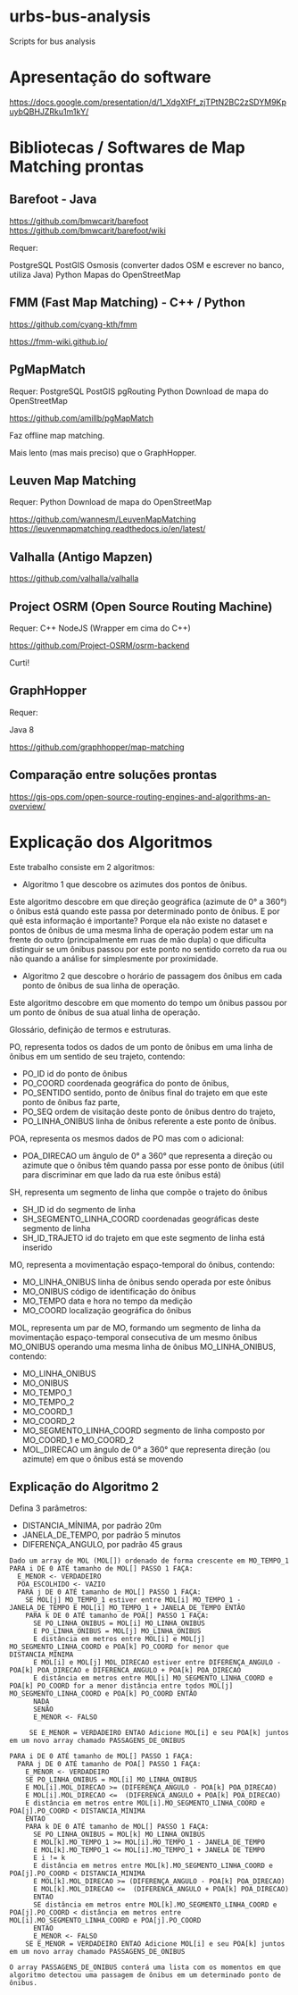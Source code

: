 # urbs-bus-analysis
Scripts for bus analysis

# Apresentação do software

https://docs.google.com/presentation/d/1_XdgXtFf_zjTPtN2BC2zSDYM9KpuybQBHJZRku1m1kY/

# Bibliotecas / Softwares de Map Matching prontas

## Barefoot - Java

https://github.com/bmwcarit/barefoot
https://github.com/bmwcarit/barefoot/wiki

Requer:

PostgreSQL
PostGIS
Osmosis (converter dados OSM e escrever no banco, utiliza Java)
Python
Mapas do OpenStreetMap

## FMM (Fast Map Matching) - C++ / Python

https://github.com/cyang-kth/fmm

https://fmm-wiki.github.io/

## PgMapMatch ##
Requer:
PostgreSQL
PostGIS
pgRouting
Python
Download de mapa do OpenStreetMap

https://github.com/amillb/pgMapMatch

Faz offline map matching.

Mais lento (mas mais preciso) que o GraphHopper.

## Leuven Map Matching ##
Requer:
Python
Download de mapa do OpenStreetMap

https://github.com/wannesm/LeuvenMapMatching
https://leuvenmapmatching.readthedocs.io/en/latest/

## Valhalla (Antigo Mapzen) ##

https://github.com/valhalla/valhalla

## Project OSRM (Open Source Routing Machine) ##

Requer:
C++
NodeJS (Wrapper em cima do C++)

https://github.com/Project-OSRM/osrm-backend

Curti!

## GraphHopper ##
Requer:

Java 8

https://github.com/graphhopper/map-matching



## Comparação entre soluções prontas

https://gis-ops.com/open-source-routing-engines-and-algorithms-an-overview/

# Explicação dos Algoritmos

Este trabalho consiste em 2 algoritmos:

- Algoritmo 1 que descobre os azimutes dos pontos de ônibus.

Este algoritmo descobre em que direção geográfica (azimute de 0° a 360°) o ônibus está quando este passa por determinado ponto de ônibus. E por quê esta informação é importante? Porque ela não existe no dataset e pontos de ônibus de uma mesma linha de operação podem estar um na frente do outro (principalmente em ruas de mão dupla) o que dificulta distinguir se um ônibus passou por este ponto no sentido correto da rua ou não quando a análise for simplesmente por proximidade. 

- Algoritmo 2 que descobre o horário de passagem dos ônibus em cada ponto de ônibus de sua linha de operação.

Este algoritmo descobre em que momento do tempo um ônibus passou por um ponto de ônibus de sua atual linha de operação.

Glossário, definição de termos e estruturas.

PO, representa todos os dados de um ponto de ônibus em uma linha de ônibus em um sentido de seu trajeto, contendo: 

- PO_ID id do ponto de ônibus 
- PO_COORD coordenada geográfica do ponto de ônibus, 
- PO_SENTIDO sentido, ponto de ônibus final do trajeto em que este ponto de ônibus faz parte, 
- PO_SEQ ordem de visitação deste ponto de ônibus dentro do trajeto, 
- PO_LINHA_ONIBUS linha de ônibus referente a este ponto de ônibus. 

POA, representa os mesmos dados de PO mas com o adicional:

- POA_DIRECAO um ângulo de 0° a 360° que representa a direção ou azimute que o ônibus têm quando passa por esse ponto de ônibus (útil para discriminar em que lado da rua este ônibus está)

SH, representa um segmento de linha que compõe o trajeto do ônibus

- SH_ID id do segmento de linha
- SH_SEGMENTO_LINHA_COORD coordenadas geográficas deste segmento de linha
- SH_ID_TRAJETO id do trajeto em que este segmento de linha está inserido

MO, representa a movimentação espaço-temporal do ônibus, contendo:

- MO_LINHA_ONIBUS linha de ônibus sendo operada por este ônibus 
- MO_ONIBUS código de identificação do ônibus
- MO_TEMPO data e hora no tempo da medição
- MO_COORD localização geográfica do ônibus

MOL, representa um par de MO, formando um segmento de linha da movimentação espaço-temporal consecutiva de um mesmo ônibus MO_ONIBUS operando uma mesma linha de ônibus MO_LINHA_ONIBUS, contendo:

- MO_LINHA_ONIBUS
- MO_ONIBUS
- MO_TEMPO_1
- MO_TEMPO_2
- MO_COORD_1
- MO_COORD_2
- MO_SEGMENTO_LINHA_COORD segmento de linha composto por MO_COORD_1 e MO_COORD_2
- MOL_DIRECAO um ângulo de 0° a 360° que representa direção (ou azimute) em que o ônibus está se movendo

## Explicação do Algoritmo 2

Defina 3 parâmetros:

- DISTANCIA_MÍNIMA, por padrão 20m
- JANELA_DE_TEMPO, por padrão 5 minutos
- DIFERENÇA_ANGULO, por padrão 45 graus

```
Dado um array de MOL (MOL[]) ordenado de forma crescente em MO_TEMPO_1
PARA i DE 0 ATÉ tamanho de MOL[] PASSO 1 FAÇA:
  E_MENOR <- VERDADEIRO
  POA_ESCOLHIDO <- VAZIO
  PARA j DE 0 ATÉ tamanho de MOL[] PASSO 1 FAÇA:
    SE MOL[j] MO_TEMPO_1 estiver entre MOL[i] MO_TEMPO_1 - JANELA_DE_TEMPO E MOL[i] MO_TEMPO_1 + JANELA_DE_TEMPO ENTÃO
    PARA k DE 0 ATÉ tamanho de POA[] PASSO 1 FAÇA: 
      SE PO_LINHA_ONIBUS = MOL[i] MO_LINHA_ONIBUS
      E PO_LINHA_ONIBUS = MOL[j] MO_LINHA_ONIBUS 
      E distância em metros entre MOL[i] e MOL[j] MO_SEGMENTO_LINHA_COORD e POA[k] PO_COORD for menor que DISTANCIA_MÍNIMA 
      E MOL[i] e MOL[j] MOL_DIRECAO estiver entre DIFERENÇA_ANGULO - POA[k] POA_DIRECAO e DIFERENCA_ANGULO + POA[k] POA_DIRECAO
      E distância em metros entre MOL[i] MO_SEGMENTO_LINHA_COORD e POA[k] PO_COORD for a menor distância entre todos MOL[j] MO_SEGMENTO_LINHA_COORD e POA[k] PO_COORD ENTÃO
      NADA
      SENÃO
      E_MENOR <- FALSO
      
     SE E_MENOR = VERDADEIRO ENTAO Adicione MOL[i] e seu POA[k] juntos em um novo array chamado PASSAGENS_DE_ONIBUS
     
PARA i DE 0 ATÉ tamanho de MOL[] PASSO 1 FAÇA:
  PARA j DE 0 ATÉ tamanho de POA[] PASSO 1 FAÇA:
    E_MENOR <- VERDADEIRO
    SE PO_LINHA_ONIBUS = MOL[i] MO_LINHA_ONIBUS
    E MOL[i].MOL_DIRECAO >= (DIFERENÇA_ANGULO - POA[k] POA_DIRECAO) 
    E MOL[i].MOL_DIRECAO <=  (DIFERENCA_ANGULO + POA[k] POA_DIRECAO)
    E distância em metros entre MOL[i].MO_SEGMENTO_LINHA_COORD e POA[j].PO_COORD < DISTANCIA_MINIMA
    ENTAO
    PARA k DE 0 ATÉ tamanho de MOL[] PASSO 1 FAÇA:
      SE PO_LINHA_ONIBUS = MOL[k] MO_LINHA_ONIBUS
      E MOL[k].MO_TEMPO_1 >= MOL[i].MO_TEMPO_1 - JANELA_DE_TEMPO
      E MOL[k].MO_TEMPO_1 <= MOL[i].MO_TEMPO_1 + JANELA DE TEMPO
      E i != k
      E distância em metros entre MOL[k].MO_SEGMENTO_LINHA_COORD e POA[j].PO_COORD < DISTANCIA_MINIMA
      E MOL[k].MOL_DIRECAO >= (DIFERENÇA_ANGULO - POA[k] POA_DIRECAO) 
      E MOL[k].MOL_DIRECAO <=  (DIFERENCA_ANGULO + POA[k] POA_DIRECAO)
      ENTAO
      SE distância em metros entre MOL[k].MO_SEGMENTO_LINHA_COORD e POA[j].PO_COORD < distância em metros entre MOL[i].MO_SEGMENTO_LINHA_COORD e POA[j].PO_COORD
      ENTAO
      E_MENOR <- FALSO
    SE E_MENOR = VERDADEIRO ENTAO Adicione MOL[i] e seu POA[k] juntos em um novo array chamado PASSAGENS_DE_ONIBUS
    
O array PASSAGENS_DE_ONIBUS conterá uma lista com os momentos em que algoritmo detectou uma passagem de ônibus em um determinado ponto de ônibus.
```
